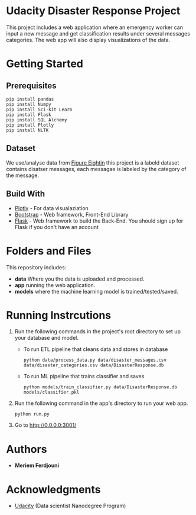 # Udacity Disaster Response Project 

This project includes a web application where an emergency worker can input a new message and get classification results under several messages categories. The web app will also display visualizations of the data.

# Getting Started
## Prerequisites
```
pip install pandas 
pip install Numpy
pip install Sci-kit Learn
pip install Flask 
pip install SQL Alchemy
pip install Plotly
pip install NLTK

```

## Dataset
We use/analyse data from [Figure Eightin](https://appen.com) this project is a labeld dataset contains disatser messages, each messagae is labeled by the category of the message. 

## Build With

* [Plotly](https://plotly.com) - For data visualaziation 
* [Bootstrap](https://getbootstrap.com) - Web framework, Front-End Library 
* [Flask](https://flask.palletsprojects.com/en/1.1.x/) - Web framework to build the Back-End. You should sign up for Flask if you don't have an account

# Folders and Files
This repository includes:
* **data** Where you the data is uploaded and processed.
* **app** running the web application.
* **models** where the machine learning model is trained/tested/saved.

# Running Instrcutions
1. Run the following commands in the project's root directory to set up your database and model.

    - To run ETL pipeline that cleans data and stores in database
        ```
        python data/process_data.py data/disaster_messages.csv data/disaster_categories.csv data/DisasterResponse.db
        ```
    - To run ML pipeline that trains classifier and saves
        ```
        python models/train_classifier.py data/DisasterResponse.db models/classifier.pkl
        ```

2. Run the following command in the app's directory to run your web app.
    ```
    python run.py
    ```

3. Go to http://0.0.0.0:3001/

# Authors 
* **Meriem Ferdjouni**

# Acknowledgments

* [Udacity](https://www.udacity.com) (Data scientist Nanodegree Program)
